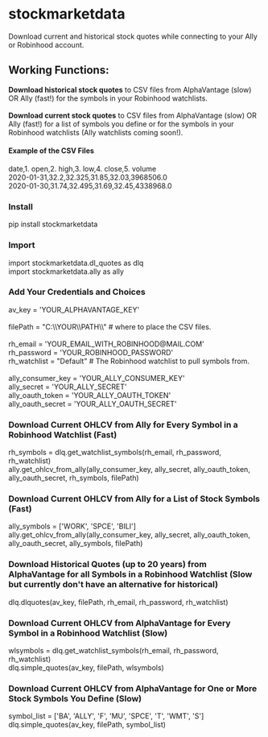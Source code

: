 <h1>stockmarketdata</h1>
Download current and historical stock quotes while connecting to your Ally or Robinhood account.

<h2>Working Functions:</h2>
<b>Download historical stock quotes</b> to CSV files from AlphaVantage (slow) OR Ally (fast!) for the symbols in your Robinhood watchlists.
<br/><br/>
<b>Download current stock quotes</b> to CSV files from AlphaVantage (slow) OR Ally (fast!) for a list of symbols you define or for the symbols in your Robinhood watchlists (Ally watchlists coming soon!).

<h4>Example of the CSV Files</h4>
date,1. open,2. high,3. low,4. close,5. volume<br/>
2020-01-31,32.2,32.325,31.85,32.03,3968506.0<br/>
2020-01-30,31.74,32.495,31.69,32.45,4338968.0

<h3>Install</h3>
pip install stockmarketdata

<h3>Import</h3>
import stockmarketdata.dl_quotes as dlq<br/>
import stockmarketdata.ally as ally

<h3>Add Your Credentials and Choices</h3>
av_key = 'YOUR_ALPHAVANTAGE_KEY'
<br/><br/>
filePath = "C:\\YOUR\\PATH\\"  # where to place the CSV files.
<br/><br/>
rh_email = 'YOUR_EMAIL_WITH_ROBINHOOD@MAIL.COM'<br/>
rh_password = 'YOUR_ROBINHOOD_PASSWORD'<br/>
rh_watchlist = "Default"  # The Robinhood watchlist to pull symbols from.
<br/><br/>
ally_consumer_key = 'YOUR_ALLY_CONSUMER_KEY'<br/>
ally_secret = 'YOUR_ALLY_SECRET'<br/>
ally_oauth_token = 'YOUR_ALLY_OAUTH_TOKEN'<br/>
ally_oauth_secret = 'YOUR_ALLY_OAUTH_SECRET'

<h3>Download Current OHLCV from Ally for Every Symbol in a Robinhood Watchlist (Fast)</h3>
rh_symbols = dlq.get_watchlist_symbols(rh_email, rh_password, rh_watchlist)<br/>
ally.get_ohlcv_from_ally(ally_consumer_key, ally_secret, ally_oauth_token, ally_oauth_secret, rh_symbols, filePath)

<h3>Download Current OHLCV from Ally for a List of Stock Symbols (Fast)</h3>
ally_symbols = ['WORK', 'SPCE', 'BILI']<br/>
ally.get_ohlcv_from_ally(ally_consumer_key, ally_secret, ally_oauth_token, ally_oauth_secret, ally_symbols, filePath)

<h3>Download Historical Quotes (up to 20 years) from AlphaVantage for all Symbols in a Robinhood Watchlist (Slow but currently don't have an alternative for historical)</h3>
dlq.dlquotes(av_key, filePath, rh_email, rh_password, rh_watchlist)

<h3>Download Current OHLCV from AlphaVantage for Every Symbol in a Robinhood Watchlist (Slow)</h3>
wlsymbols = dlq.get_watchlist_symbols(rh_email, rh_password, rh_watchlist)<br/>
dlq.simple_quotes(av_key, filePath, wlsymbols)

<h3>Download Current OHLCV from AlphaVantage for One or More Stock Symbols You Define (Slow)</h3>
symbol_list = ['BA', 'ALLY', 'F', 'MU', 'SPCE', 'T', 'WMT', 'S']<br/>
dlq.simple_quotes(av_key, filePath, symbol_list)
